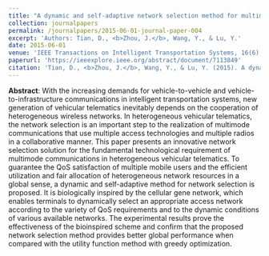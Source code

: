 ```yaml
---
title: "A dynamic and self-adaptive network selection method for multimode communications in heterogeneous vehicular telematics"
collection: journalpapers
permalink: /journalpapers/2015-06-01-journal-paper-004
excerpt: 'Authors: Tian, D., <b>Zhou, J.</b>, Wang, Y., & Lu, Y.'
date: 2015-06-01
venue: 'IEEE Transactions on Intelligent Transportation Systems, 16(6), 3033-3049.'
paperurl: 'https://ieeexplore.ieee.org/abstract/document/7113849'
citation: 'Tian, D., <b>Zhou, J.</b>, Wang, Y., & Lu, Y. (2015). A dynamic and self-adaptive network selection method for multimode communications in heterogeneous vehicular telematics. IEEE Transactions on Intelligent Transportation Systems, 16(6), 3033-3049.'
---
```


**Abstract**: With the increasing demands for vehicle-to-vehicle and vehicle-to-infrastructure communications in intelligent transportation systems, new generation of vehicular telematics inevitably depends on the cooperation of heterogeneous wireless networks. In heterogeneous vehicular telematics, the network selection is an important step to the realization of multimode communications that use multiple access technologies and multiple radios in a collaborative manner. This paper presents an innovative network selection solution for the fundamental technological requirement of multimode communications in heterogeneous vehicular telematics. To guarantee the QoS satisfaction of multiple mobile users and the efficient utilization and fair allocation of heterogeneous network resources in a global sense, a dynamic and self-adaptive method for network selection is proposed. It is biologically inspired by the cellular gene network, which enables terminals to dynamically select an appropriate access network according to the variety of QoS requirements and to the dynamic conditions of various available networks. The experimental results prove the effectiveness of the bioinspired scheme and confirm that the proposed network selection method provides better global performance when compared with the utility function method with greedy optimization.
